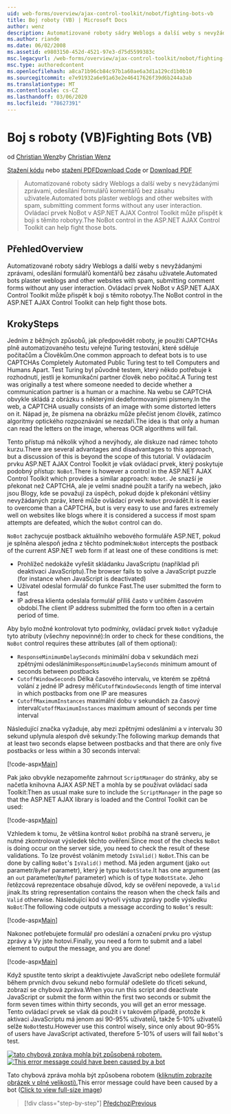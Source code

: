 ```yaml
---
uid: web-forms/overview/ajax-control-toolkit/nobot/fighting-bots-vb
title: Boj roboty (VB) | Microsoft Docs
author: wenz
description: Automatizované roboty sádry Weblogs a další weby s nevyžádanými zprávami, odesílání formulářů komentářů bez zásahu uživatele. Ovládací prvek NoBot v ASP.NET AJAX con...
ms.author: riande
ms.date: 06/02/2008
ms.assetid: e9803150-452d-4521-97e3-d75d5599383c
msc.legacyurl: /web-forms/overview/ajax-control-toolkit/nobot/fighting-bots-vb
msc.type: authoredcontent
ms.openlocfilehash: a8ca71b96cb84c97b1a60ae6a3d1a129cd1b0b10
ms.sourcegitcommit: e7e91932a6e91a63e2e46417626f39d6b244a3ab
ms.translationtype: MT
ms.contentlocale: cs-CZ
ms.lasthandoff: 03/06/2020
ms.locfileid: "78627391"
---
```

# <a name="fighting-bots-vb"></a><span data-ttu-id="2d8a7-104">Boj s roboty (VB)</span><span class="sxs-lookup"><span data-stu-id="2d8a7-104">Fighting Bots (VB)</span></span>

<span data-ttu-id="2d8a7-105">od [Christian Wenz](https://github.com/wenz)</span><span class="sxs-lookup"><span data-stu-id="2d8a7-105">by [Christian Wenz](https://github.com/wenz)</span></span>

<span data-ttu-id="2d8a7-106">[Stažení kódu](https://download.microsoft.com/download/9/3/f/93f8daea-bebd-4821-833b-95205389c7d0/NoBot0.vb.zip) nebo [stažení PDF](https://download.microsoft.com/download/b/6/a/b6ae89ee-df69-4c87-9bfb-ad1eb2b23373/nobot0VB.pdf)</span><span class="sxs-lookup"><span data-stu-id="2d8a7-106">[Download Code](https://download.microsoft.com/download/9/3/f/93f8daea-bebd-4821-833b-95205389c7d0/NoBot0.vb.zip) or [Download PDF](https://download.microsoft.com/download/b/6/a/b6ae89ee-df69-4c87-9bfb-ad1eb2b23373/nobot0VB.pdf)</span></span>

> <span data-ttu-id="2d8a7-107">Automatizované roboty sádry Weblogs a další weby s nevyžádanými zprávami, odesílání formulářů komentářů bez zásahu uživatele.</span><span class="sxs-lookup"><span data-stu-id="2d8a7-107">Automated bots plaster weblogs and other websites with spam, submitting comment forms without any user interaction.</span></span> <span data-ttu-id="2d8a7-108">Ovládací prvek NoBot v ASP.NET AJAX Control Toolkit může přispět k boji s těmito robotyy.</span><span class="sxs-lookup"><span data-stu-id="2d8a7-108">The NoBot control in the ASP.NET AJAX Control Toolkit can help fight those bots.</span></span>

## <a name="overview"></a><span data-ttu-id="2d8a7-109">Přehled</span><span class="sxs-lookup"><span data-stu-id="2d8a7-109">Overview</span></span>

<span data-ttu-id="2d8a7-110">Automatizované roboty sádry Weblogs a další weby s nevyžádanými zprávami, odesílání formulářů komentářů bez zásahu uživatele.</span><span class="sxs-lookup"><span data-stu-id="2d8a7-110">Automated bots plaster weblogs and other websites with spam, submitting comment forms without any user interaction.</span></span> <span data-ttu-id="2d8a7-111">Ovládací prvek NoBot v ASP.NET AJAX Control Toolkit může přispět k boji s těmito robotyy.</span><span class="sxs-lookup"><span data-stu-id="2d8a7-111">The NoBot control in the ASP.NET AJAX Control Toolkit can help fight those bots.</span></span>

## <a name="steps"></a><span data-ttu-id="2d8a7-112">Kroky</span><span class="sxs-lookup"><span data-stu-id="2d8a7-112">Steps</span></span>

<span data-ttu-id="2d8a7-113">Jedním z běžných způsobů, jak předpovědět roboty, je použití CAPTCHAs plně automatizovaného testu veřejné Turing testování, které sděluje počítačům a Člověkům.</span><span class="sxs-lookup"><span data-stu-id="2d8a7-113">One common approach to defeat bots is to use CAPTCHAs Completely Automated Public Turing test to tell Computers and Humans Apart.</span></span> <span data-ttu-id="2d8a7-114">Test Turing byl původně testem, který někdo potřebuje k rozhodnutí, jestli je komunikační partner člověk nebo počítač.</span><span class="sxs-lookup"><span data-stu-id="2d8a7-114">A Turing test was originally a test where someone needed to decide whether a communication partner is a human or a machine.</span></span> <span data-ttu-id="2d8a7-115">Na webu se CAPTCHA obvykle skládá z obrázku s některými dedeformovanými písmeny.</span><span class="sxs-lookup"><span data-stu-id="2d8a7-115">In the web, a CAPTCHA usually consists of an image with some distorted letters on it.</span></span> <span data-ttu-id="2d8a7-116">Nápad je, že písmena na obrázku může přečíst jenom člověk, zatímco algoritmy optického rozpoznávání se nezdaří.</span><span class="sxs-lookup"><span data-stu-id="2d8a7-116">The idea is that only a human can read the letters on the image, whereas OCR algorithms will fail.</span></span>

<span data-ttu-id="2d8a7-117">Tento přístup má několik výhod a nevýhody, ale diskuze nad rámec tohoto kurzu.</span><span class="sxs-lookup"><span data-stu-id="2d8a7-117">There are several advantages and disadvantages to this approach, but a discussion of this is beyond the scope of this tutorial.</span></span> <span data-ttu-id="2d8a7-118">V ovládacím prvku ASP.NET AJAX Control Toolkit je však ovládací prvek, který poskytuje podobný přístup: `NoBot`.</span><span class="sxs-lookup"><span data-stu-id="2d8a7-118">There is however a control in the ASP.NET AJAX Control Toolkit which provides a similar approach: `NoBot`.</span></span> <span data-ttu-id="2d8a7-119">Je snazší je překonat než CAPTCHA, ale je velmi snadné použít a tarify na webech, jako jsou Blogy, kde se považují za úspěch, pokud dojde k překonání většiny nevyžádaných zpráv, které může ovládací prvek `NoBot` provádět.</span><span class="sxs-lookup"><span data-stu-id="2d8a7-119">It is easier to overcome than a CAPTCHA, but is very easy to use and fares extremely well on websites like blogs where it is considered a success if most spam attempts are defeated, which the `NoBot` control can do.</span></span>

<span data-ttu-id="2d8a7-120">`NoBot` zachycuje postback aktuálního webového formuláře ASP.NET, pokud je splněna alespoň jedna z těchto podmínek:</span><span class="sxs-lookup"><span data-stu-id="2d8a7-120">`NoBot` intercepts the postback of the current ASP.NET web form if at least one of these conditions is met:</span></span>

- <span data-ttu-id="2d8a7-121">Prohlížeč nedokáže vyřešit skládanku JavaScriptu (například při deaktivaci JavaScriptu).</span><span class="sxs-lookup"><span data-stu-id="2d8a7-121">The browser fails to solve a JavaScript puzzle (for instance when JavaScript is deactivated)</span></span>
- <span data-ttu-id="2d8a7-122">Uživatel odeslal formulář do funkce Fast.</span><span class="sxs-lookup"><span data-stu-id="2d8a7-122">The user submitted the form to fast</span></span>
- <span data-ttu-id="2d8a7-123">IP adresa klienta odeslala formulář příliš často v určitém časovém období.</span><span class="sxs-lookup"><span data-stu-id="2d8a7-123">The client IP address submitted the form too often in a certain period of time.</span></span>

<span data-ttu-id="2d8a7-124">Aby bylo možné kontrolovat tyto podmínky, ovládací prvek `NoBot` vyžaduje tyto atributy (všechny nepovinné):</span><span class="sxs-lookup"><span data-stu-id="2d8a7-124">In order to check for these conditions, the `NoBot` control requires these attributes (all of them optional):</span></span>

- <span data-ttu-id="2d8a7-125">`ResponseMinimumDelaySeconds` minimální doba v sekundách mezi zpětnými odesláními</span><span class="sxs-lookup"><span data-stu-id="2d8a7-125">`ResponseMinimumDelaySeconds` minimum amount of seconds between postbacks</span></span>
- <span data-ttu-id="2d8a7-126">`CutoffWindowSeconds` Délka časového intervalu, ve kterém se zpětná volání z jedné IP adresy měří</span><span class="sxs-lookup"><span data-stu-id="2d8a7-126">`CutoffWindowSeconds` length of time interval in which postbacks from one IP are measures</span></span>
- <span data-ttu-id="2d8a7-127">`CutoffMaximumInstances` maximální dobu v sekundách za časový interval</span><span class="sxs-lookup"><span data-stu-id="2d8a7-127">`CutoffMaximumInstances` maximum amount of seconds per time interval</span></span>

<span data-ttu-id="2d8a7-128">Následující značka vyžaduje, aby mezi zpětnými odesláními a v intervalu 30 sekund uplynula alespoň dvě sekundy:</span><span class="sxs-lookup"><span data-stu-id="2d8a7-128">The following markup demands that at least two seconds elapse between postbacks and that there are only five postbacks or less within a 30 seconds interval:</span></span>

[!code-aspx[Main](fighting-bots-vb/samples/sample1.aspx)]

<span data-ttu-id="2d8a7-129">Pak jako obvykle nezapomeňte zahrnout `ScriptManager` do stránky, aby se načetla knihovna AJAX ASP.NET a mohla by se používat ovládací sada Toolkit:</span><span class="sxs-lookup"><span data-stu-id="2d8a7-129">Then as usual make sure to include the `ScriptManager` in the page so that the ASP.NET AJAX library is loaded and the Control Toolkit can be used:</span></span>

[!code-aspx[Main](fighting-bots-vb/samples/sample2.aspx)]

<span data-ttu-id="2d8a7-130">Vzhledem k tomu, že většina kontrol `NoBot` probíhá na straně serveru, je nutné zkontrolovat výsledek těchto ověření.</span><span class="sxs-lookup"><span data-stu-id="2d8a7-130">Since most of the checks `NoBot` is doing occur on the server side, you need to check the result of these validations.</span></span> <span data-ttu-id="2d8a7-131">To lze provést voláním metody `IsValid()` `NoBot`.</span><span class="sxs-lookup"><span data-stu-id="2d8a7-131">This can be done by calling `NoBot`'s `IsValid()` method.</span></span> <span data-ttu-id="2d8a7-132">Má jeden argument (jako `out` parametr/`ByRef` parametr), který je typu `NoBotState`.</span><span class="sxs-lookup"><span data-stu-id="2d8a7-132">It has one argument (as an `out` parameter/`ByRef` parameter) which is of type `NoBotState`.</span></span> <span data-ttu-id="2d8a7-133">Jeho řetězcová reprezentace obsahuje důvod, kdy se ověření nepovede, a `Valid` jinak.</span><span class="sxs-lookup"><span data-stu-id="2d8a7-133">Its string representation contains the reason when the check fails and `Valid` otherwise.</span></span> <span data-ttu-id="2d8a7-134">Následující kód vytvoří výstup zprávy podle výsledku `NoBot`:</span><span class="sxs-lookup"><span data-stu-id="2d8a7-134">The following code outputs a message according to `NoBot`'s result:</span></span>

[!code-aspx[Main](fighting-bots-vb/samples/sample3.aspx)]

<span data-ttu-id="2d8a7-135">Nakonec potřebujete formulář pro odeslání a označení prvku pro výstup zprávy a Vy jste hotovi.</span><span class="sxs-lookup"><span data-stu-id="2d8a7-135">Finally, you need a form to submit and a label element to output the message, and you are done!</span></span>

[!code-aspx[Main](fighting-bots-vb/samples/sample4.aspx)]

<span data-ttu-id="2d8a7-136">Když spustíte tento skript a deaktivujete JavaScript nebo odešlete formulář během prvních dvou sekund nebo formulář odešlete do třiceti sekund, zobrazí se chybová zpráva.</span><span class="sxs-lookup"><span data-stu-id="2d8a7-136">When you run this script and deactivate JavaScript or submit the form within the first two seconds or submit the form seven times within thirty seconds, you will get an error message.</span></span> <span data-ttu-id="2d8a7-137">Tento ovládací prvek se však dá použít i v takovém případě, protože k aktivaci JavaScriptu má jenom asi 90-95% uživatelů, takže 5-10% uživatelů selže `NoBot`testu.</span><span class="sxs-lookup"><span data-stu-id="2d8a7-137">However use this control wisely, since only about 90-95% of users have JavaScript activated, therefore 5-10% of users will fail `NoBot`'s test.</span></span>

<span data-ttu-id="2d8a7-138">[![tato chybová zpráva mohla být způsobená robotem.](fighting-bots-vb/_static/image2.png)](fighting-bots-vb/_static/image1.png)</span><span class="sxs-lookup"><span data-stu-id="2d8a7-138">[![This error message could have been caused by a bot](fighting-bots-vb/_static/image2.png)](fighting-bots-vb/_static/image1.png)</span></span>

<span data-ttu-id="2d8a7-139">Tato chybová zpráva mohla být způsobena robotem ([kliknutím zobrazíte obrázek v plné velikosti).](fighting-bots-vb/_static/image3.png)</span><span class="sxs-lookup"><span data-stu-id="2d8a7-139">This error message could have been caused by a bot ([Click to view full-size image](fighting-bots-vb/_static/image3.png))</span></span>

> [!div class="step-by-step"]
> [<span data-ttu-id="2d8a7-140">Předchozí</span><span class="sxs-lookup"><span data-stu-id="2d8a7-140">Previous</span></span>](fighting-bots-cs.md)
